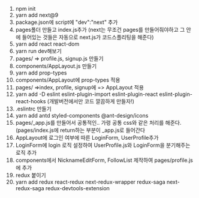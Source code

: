 1. npm init
2. yarn add next@9
3. package.json에 script에 "dev":"next" 추가
4. pages폴더 만들고 index.js추가 (next는 무조건 pages를 만들어줘야하고 그 안에 들어있는 것들은 자동으로 next.js가 코드스플리팅을 해준다)
5. yarn add react react-dom
6. yarn run dev해보기
7. pages/ => profile.js, signup.js 만들기
8. components/AppLayout.js 만들기
9. yarn add prop-types
10. components/AppLayout에 prop-types 적용
11. pages/ =>index, profile, signup에 => AppLayout 적용
12. yarn add -D eslint eslint-plugin-import eslint-plugin-react eslint-plugin-react-hooks (개발버전에서만 코드 깔끔하게 만들자!)
13. .eslintrc 만들기
14. yarn add antd styled-components @ant-design/icons
15. pages/\_app.js를 만들어서 공통적인.. 가령 공통 css와 같은 처리를 해준다. (pages/index.js에 return하는 부분이 \_app.js로 들어간다
16. AppLayout에 로그인 여부에 따른 LoginForm, UserProfile추가
17. LoginForm에 login 로직 설정하여 UserProfile.js와 LoginForm을 분기해주는 로직 추가
18. components에서 NicknameEditForm, FollowList 제작하여 pages/profile.js에 추가
19. redux 붙이기
20. yarn add redux react-redux next-redux-wrapper redux-saga next-redux-saga redux-devtools-extension
